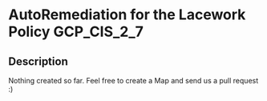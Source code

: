 # AutoRemediation for the Lacework Policy GCP_CIS_2_7

## Description
Nothing created so far. Feel free to create a Map and send us a pull request :)
